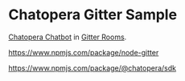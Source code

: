 # Chatopera Gitter Sample

[Chatopera Chatbot](https://bot.chatopera.com/) in [Gitter Rooms](https://gitter.im/).

https://www.npmjs.com/package/node-gitter

https://www.npmjs.com/package/@chatopera/sdk
